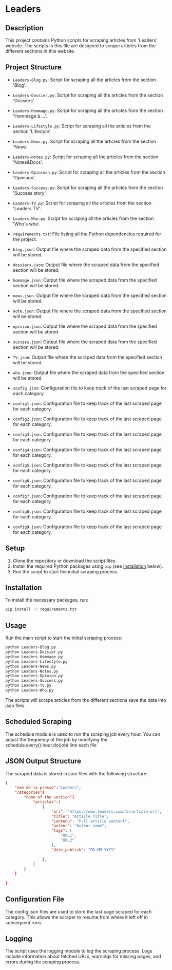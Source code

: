
# Leaders

## Description 
This project contains Python scripts for scraping articles from 'Leaders' website. The scripts in this file are designed to scrape articles from the different sections in this website.

## Project Structure
- `Leaders-Blog.py`: Script for scraping all the articles from the section 'Blog'.
- `Leaders-Dossier.py`: Script for scraping all the articles from the section 'Dossiers'.
- `Leaders-Hommage.py`: Script for scraping all the articles from the section 'Hommage à ...'.
- `Leaders-Lifestyle.py`: Script for scraping all the articles from the section 'Lifestyle'.
- `Leaders-News.py`: Script for scraping all the articles from the section 'News'.
- `Leaders-Notes.py`: Script for scraping all the articles from the section 'Notes&Docs'.
- `Leaders-Opininon.py`: Script for scraping all the articles from the section 'Opininon'.
- `Leaders-Success.py`: Script for scraping all the articles from the section 'Success story'.
- `Leaders-TV.py`: Script for scraping all the articles from the section 'Leaders TV'.
- `Leaders-Who.py`: Script for scraping all the articles from the section 'Who's who'.

- `requirements.txt`: File listing all the Python dependencies required for the project.
- `blog.json`: Output file where the scraped data from the specified section will be stored.
- `dossiers.json`: Output file where the scraped data from the specified section will be stored.
- `hommage.json`: Output file where the scraped data from the specified section will be stored.
- `news.json`: Output file where the scraped data from the specified section will be stored.
- `note.json`: Output file where the scraped data from the specified section will be stored.
- `opinion.json`: Output file where the scraped data from the specified section will be stored.
- `success.json`: Output file where the scraped data from the specified section will be stored.
- `TV.json`: Output file where the scraped data from the specified section will be stored.
- `who.json`: Output file where the scraped data from the specified section will be stored.
- `config.json`: Configuration file to keep track of the last scraped page for each category.
- `config1.json`: Configuration file to keep track of the last scraped page for each category.
- `config2.json`: Configuration file to keep track of the last scraped page for each category.
- `config3.json`: Configuration file to keep track of the last scraped page for each category.
- `config4.json`: Configuration file to keep track of the last scraped page for each category.
- `config5.json`: Configuration file to keep track of the last scraped page for each category.
- `config6.json`: Configuration file to keep track of the last scraped page for each category.
- `config7.json`: Configuration file to keep track of the last scraped page for each category.
- `config8.json`: Configuration file to keep track of the last scraped page for each category.
- `config9.json`: Configuration file to keep track of the last scraped page for each category.

## Setup
1. Clone the repository or download the script files.
2. Install the required Python packages using `pip` (see [Installation](#installation) below).
3. Run the script to start the initial scraping process.

## Installation
To install the necessary packages, run:

```sh
pip install -r requirements.txt
```
## Usage
Run the main script to start the initial scraping process:
```bash
python Leaders-Blog.py
python Leaders-Dossier.py
python Leaders-Hommage.py
python Leaders-Lifestyle.py
python Leaders-News.py
python Leaders-Notes.py
python Leaders-Opinion.py
python Leaders-Success.py
python Leaders-TV.py
python Leaders-Who.py
```
The scripts will scrape articles from the different sections save the data into json files. 

## Scheduled Scraping
The schedule module is used to run the scraping job every hour. You can adjust the frequency of the job by modifying the schedule.every().hour.do(job) line each file

## JSON Output Structure
The scraped data is stored in json files with the following structure:
```json
{
    "nom de la presse":"Leaders",
    "categories"{
        "name of the section"{
            "articles":[
                {
                    "url": "https://www.leaders.com.tn/article-url",
                    "title": "Article Title",
                    "contenu": "Full article content",
                    "auteur": "Author name",
                    "tags": [
                        "URL1",
                        "URL2"
                    ],
                    "date_publish": "DD.MM.YYYY"
                    
                },
            ]
        }
    }
    
}

```
## Configuration File
The config.json files are used to store the last page scraped for each category. This allows the scraper to resume from where it left off in subsequent runs.
## Logging
The script uses the logging module to log the scraping process. Logs include information about fetched URLs, warnings for missing pages, and errors during the scraping process.





